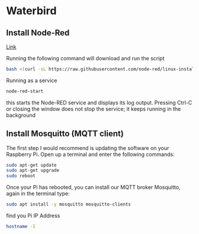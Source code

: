 # Waterbird


## Install Node-Red

[Link](https://nodered.org/docs/getting-started/raspberrypi)

Running the following command will download and run the script
~~~bash
bash <(curl -sL https://raw.githubusercontent.com/node-red/linux-installers/master/deb/update-nodejs-and-nodered)
~~~

Running as a service
~~~bash
node-red-start
~~~
this starts the Node-RED service and displays its log output. Pressing Ctrl-C or closing the window does not stop the service; it keeps running in the background


## Install Mosquitto (MQTT client)

The first step I would recommend is updating the software on your Raspberry Pi. Open up a terminal and enter the following commands:
~~~bash
sudo apt-get update
sudo apt-get upgrade
sudo reboot
~~~

Once your Pi has rebooted, you can install our MQTT broker Mosquitto, again in the terminal type:
~~~bash
sudo apt install -y mosquitto mosquitto-clients
~~~


find you Pi IP Address
~~~bash
hostname -I
~~~


